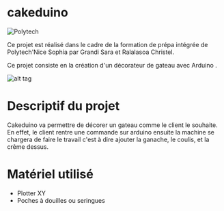 # cakeduino
![Polytech](http://www.polytechnice.fr/jahia/jsp/jahia/templates/inc/img/polytech_nice-sophia.png)

Ce projet est réalisé dans le cadre de la formation de prépa intégrée de Polytech'Nice Sophia par Grandi Sara et Ralalasoa Christel.

Ce projet consiste en la création d'un décorateur de gateau avec Arduino .

![alt tag](http://static.750g.com/images/622-auto/72109981c2b3fa9906c8360dde603d3b/gateau-facon-tiramisu.jpg)

# Descriptif du projet
Cakeduino va permettre de décorer un gateau comme le client le souhaite. En effet, le client rentre une commande sur arduino ensuite la machine se chargera de faire le travail c'est à dire ajouter la ganache, le coulis, et la crême dessus.

# Matériel utilisé
- Plotter XY
- Poches à douilles ou seringues
